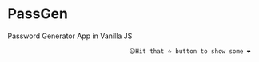 # PassGen
Password Generator App in  Vanilla JS

                                      😃Hit that ⭐ button to show some ❤️
